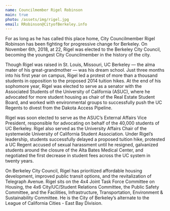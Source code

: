```yaml
---
name: Councilmember Rigel Robinson
main: true
photo: /assets/img/rigel.jpg
email: RRobinson@CityofBerkeley.info
---
```


For as long as he has called this place home, City Councilmember Rigel Robinson has been fighting for progressive change for Berkeley. On November 6th, 2018, at 22, Rigel was elected to the Berkeley City Council, becoming the youngest City Councilmember in the history of the city.

Though Rigel was raised in St. Louis, Missouri, UC Berkeley — the alma mater of his great-grandmother — was his dream school. Just three months into his first year on campus, Rigel led a protest of more than a thousand students in opposition to the proposed 2014 tuition hikes. At the end of his sophomore year, Rigel was elected to serve as a senator with the Associated Students of the University of California (ASUC), where he advocated for more student housing as chair of the Real Estate Student Board, and worked with environmental groups to successfully push the UC Regents to divest from the Dakota Access Pipeline.

Rigel was soon elected to serve as the ASUC’s External Affairs Vice President, responsible for advocating on behalf of the 40,000 students of UC Berkeley. Rigel also served as the University Affairs Chair of the systemwide University of California Student Association. Under Rigel’s leadership, students successfully delayed a proposed tuition hike, protested a UC Regent accused of sexual harassment until he resigned, galvanized students around the closure of the Alta Bates Medical Center, and negotiated the first decrease in student fees across the UC system in twenty years.

On Berkeley City Council, Rigel has prioritized affordable housing development, improved public transit options, and the revitalization of Telegraph Avenue. Rigel sits on the 4x4 Joint Task Force Committee on Housing, the 4x6 City/UC/Student Relations Committee, the Public Safety Committee, and the Facilities, Infrastructure, Transportation, Environment & Sustainability Committee. He is the City of Berkeley’s alternate to the League of California Cities - East Bay Division.
